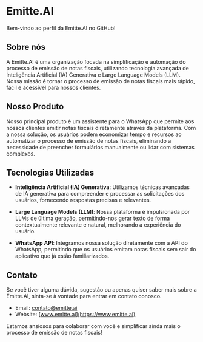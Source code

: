 # Emitte.AI

Bem-vindo ao perfil da Emitte.AI no GitHub!

## Sobre nós

A Emitte.AI é uma organização focada na simplificação e automação do processo de emissão de notas fiscais, utilizando tecnologia avançada de Inteligência Artificial (IA) Generativa e Large Language Models (LLM). Nossa missão é tornar o processo de emissão de notas fiscais mais rápido, fácil e acessível para nossos clientes.

## Nosso Produto

Nosso principal produto é um assistente para o WhatsApp que permite aos nossos clientes emitir notas fiscais diretamente através da plataforma. Com a nossa solução, os usuários podem economizar tempo e recursos ao automatizar o processo de emissão de notas fiscais, eliminando a necessidade de preencher formulários manualmente ou lidar com sistemas complexos.

## Tecnologias Utilizadas

- **Inteligência Artificial (IA) Generativa**: Utilizamos técnicas avançadas de IA generativa para compreender e processar as solicitações dos usuários, fornecendo respostas precisas e relevantes.

- **Large Language Models (LLM)**: Nossa plataforma é impulsionada por LLMs de última geração, permitindo-nos gerar texto de forma contextualmente relevante e natural, melhorando a experiência do usuário.

- **WhatsApp API**: Integramos nossa solução diretamente com a API do WhatsApp, permitindo que os usuários emitam notas fiscais sem sair do aplicativo que já estão familiarizados.

## Contato

Se você tiver alguma dúvida, sugestão ou apenas quiser saber mais sobre a Emitte.AI, sinta-se à vontade para entrar em contato conosco.

- Email: contato@emitte.ai
- Website: [www.emitte.ai](https://www.emitte.ai)

Estamos ansiosos para colaborar com você e simplificar ainda mais o processo de emissão de notas fiscais!
